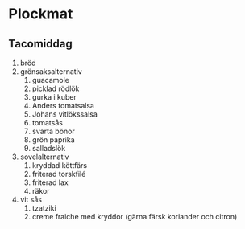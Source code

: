 
# Plockmat


## Tacomiddag

1.  bröd
2.  grönsaksalternativ
    1.  guacamole
    2.  picklad rödlök
    3.  gurka i kuber
    4.  Anders tomatsalsa
    5.  Johans vitlökssalsa
    6.  tomatsås
    7.  svarta bönor
    8.  grön paprika
    9.  salladslök
3.  sovelalternativ
    1.  kryddad köttfärs
    2.  friterad torskfilé
    3.  friterad lax
    4.  räkor
4.  vit sås
    1.  tzatziki
    2.  creme fraiche med kryddor (gärna färsk koriander och citron)

